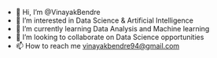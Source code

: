 - 👋 Hi, I’m @VinayakBendre
- 👀 I’m interested in Data Science & Artificial Intelligence 
- 🌱 I’m currently learning Data Analysis and Machine learning
- 💞️ I’m looking to collaborate on Data Science opportunities
- 📫 How to reach me vinayakbendre94@gmail.com

<!---
VinayakBendre/VinayakBendre is a ✨ special ✨ repository because its `README.md` (this file) appears on your GitHub profile.
You can click the Preview link to take a look at your changes.
--->

